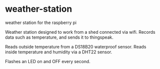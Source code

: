 # weather-station
weather station for the raspberry pi

Weather station designed to work from a shed connected via wifi. Records data such as temperature, and sends it to thingspeak.

Reads outside temperature from a DS18B20 waterproof sensor.
Reads inside temperature and humidity via a DHT22 sensor.

Flashes an LED on and OFF every second.
